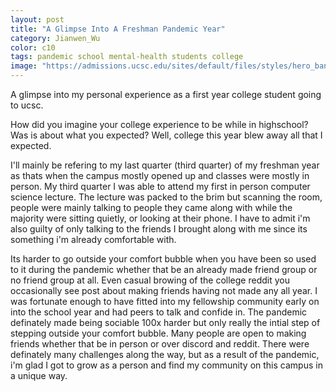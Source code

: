 ```yaml
---
layout: post
title: "A Glimpse Into A Freshman Pandemic Year"
category: Jianwen_Wu
color: c10
tags: pandemic school mental-health students college
image: "https://admissions.ucsc.edu/sites/default/files/styles/hero_banner_mobile/public/2021-08/Sammy%20Mask%20Laptop.jpeg?itok=xsabyLJ0"
---
```


A glimpse into my personal experience as a first year college student going to ucsc. 
<!--more-->

<p>
How did you imagine your college experience to be while in highschool? Was is about what you expected? Well, college this year blew away all that I expected. 
</p>
<p>
I'll mainly be refering to my last quarter (third quarter) of my freshman year as thats when the campus mostly opened up and classes were mostly in person. My third quarter I was able to attend my first in person computer science lecture. The lecture was packed to the brim but scanning the room, people were mainly talking to people they came along with while the majority were sitting quietly, or looking at their phone. I have to admit i'm also guilty of only talking to the friends I brought along with me since its something i'm already comfortable with. 
</p>
<p>
Its harder to go outside your comfort bubble when you have been so used to it during the pandemic whether that be an already made friend group or no friend group at all. Even casual browing of the college reddit you occasionally see post about making friends having not made any all year. I was fortunate enough to have fitted into my fellowship community early on into the school year and had peers to talk and confide in. The pandemic definately made being sociable 100x harder but only really the intial step of stepping outside your comfort bubble. Many people are open to making friends whether that be in person or over discord and reddit. There were definately many challenges along the way, but as a result of the pandemic, i'm glad I got to grow as a person and find my community on this campus in a unique way. 
</p>
